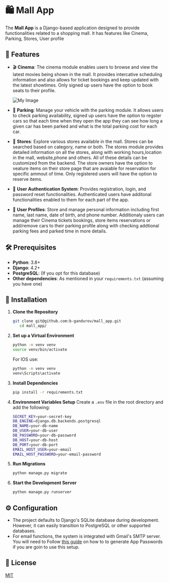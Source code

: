 # 🛍 Mall App

The **Mall App** is a Django-based application designed to provide functionalities related to a shopping mall. It has features like Cinema, Parking, Stores, User profile

## 🌟 Features

- 🎬 **Cinema**: The cinema module enables users to browse and view the latest movies being shown in the mall. It provides intercative scheduling information and also allows for ticket bookings and keep updated with the latest showtimes. Only signed up users have the option to book seats to their profile.

  ![My Image](demo_cinema.gif)

- 🚗 **Parking**: Manage your vehicle with the parking module. It allows users to check parking availability, signed up users have the option to regster cars so that each time when they open the app they can see how long a given car has been parked and what is the total parking cost for each car.
- 🏬 **Stores**: Explore various stores available in the mall. Stores can be searched based on category, name or both. The stores module provides detailed information on all the stores, along with working hours,location in the mall, website,phone and others. All of these details can be customized from the backend. The store owners have the option to veature items on their store page that are avaiable for reservation for specific ammout of time. Only registered users will have the option to reserve items.
- 🔐 **User Authentication System**: Provides registration, login, and password reset functionalities. Authenticated users have additonal functionalities enabled to them for each part of the app.
- 🧑 **User Profiles**: Store and manage personal information including first name, last name, date of birth, and phone number. Additionaly users can manage their Cinema tickets bookings, store items reservations or add/remove cars to their parking profile along with checking addtional parking fees and parked time in more details.

## 🛠 Prerequisites

- **Python**: 3.8+
- **Django**: 4.2+
- **PostgreSQL**: (If you opt for this database)
- **Other dependencies**: As mentioned in your `requirements.txt` (assuming you have one)

## 🚀 Installation

1. **Clone the Repository**

   ```bash
   git clone git@github.com:b-gandurov/mall_app.git
      cd mall_app/
   ```

2. **Set up a Virtual Environment**

   ```bash
   python -m venv venv
   source venv/bin/activate
   ```

   For IOS use:

   ```bash
   python -m venv venv
   venv\Scripts\activate
   ```

4. **Install Dependencies**

   ```bash
   pip install -r requirements.txt
   ```

5. **Environment Variables Setup**
   Create a `.env` file in the root directory and add the following:

   ```bash
   SECRET_KEY=your-secret-key
   DB_ENGINE=django.db.backends.postgresql
   DB_NAME=your-db-name
   DB_USER=your-db-user
   DB_PASSWORD=your-db-password
   DB_HOST=your-db-host
   DB_PORT=your-db-port
   EMAIL_HOST_USER=your-email
   EMAIL_HOST_PASSWORD=your-email-password
   ```

6. **Run Migrations**

   ```bash
   python manage.py migrate
   ```

7. **Start the Development Server**

   ```bash
   python manage.py runserver
   ```

## ⚙ Configuration

- The project defaults to Django's SQLite database during development. However, it can easily transition to PostgreSQL or other supported databases.
- For email functions, the system is integrated with Gmail's SMTP server. You will need to Follow [this guide](https://support.google.com/accounts/answer/185833?hl=en) on how to to generate App Passwords if you are goin to use this setup.

## 📜 License

[MIT](https://choosealicense.com/licenses/mit/)
